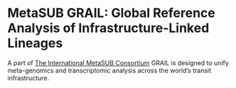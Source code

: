 # MetaSUB GRAIL: Global Reference Analysis of Infrastructure-Linked Lineages

A part of [The International MetaSUB Consortium](https://metasub.org/) GRAIL is designed to unify meta-genomics and transcriptomic analysis across the world’s transit infrastructure.

